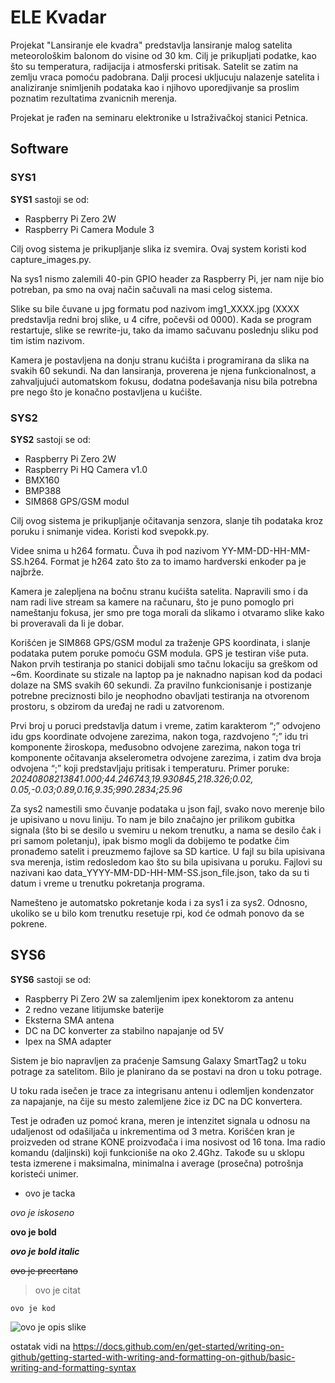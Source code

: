 # ELE Kvadar
Projekat "Lansiranje ele kvadra" predstavlja lansiranje malog satelita meteorološkim balonom do visine od 30 km. Cilj je prikupljati podatke, kao što su temperatura, radijacija i atmosferski pritisak. Satelit se zatim na zemlju vraca pomoću padobrana. Dalji procesi ukljucuju nalazenje satelita i analiziranje snimljenih podataka kao i njihovo uporedjivanje sa proslim poznatim rezultatima zvanicnih merenja.

Projekat je rađen na seminaru elektronike u Istraživačkoj stanici Petnica.

## Software

### SYS1

**SYS1** sastoji se od: 
* Raspberry Pi Zero 2W
* Raspberry Pi Camera Module 3

Cilj ovog sistema je prikupljanje slika iz svemira. Ovaj system koristi kod capture_images.py.

Na sys1 nismo zalemili 40-pin GPIO header za Raspberry Pi, jer nam nije bio potreban, pa smo na ovaj način sačuvali na masi celog sistema.

Slike su bile čuvane u jpg formatu pod nazivom img1_XXXX.jpg (XXXX predstavlja redni broj slike, u 4 cifre, počevši od 0000).  Kada se program restartuje, slike se rewrite-ju, tako da imamo sačuvanu poslednju sliku pod tim istim nazivom.

Kamera je postavljena na donju stranu kućišta i programirana da slika na svakih 60 sekundi. Na dan lansiranja, proverena je njena funkcionalnost, a zahvaljujući automatskom fokusu, dodatna podešavanja nisu bila potrebna pre nego što je konačno postavljena u kućište.

### SYS2

**SYS2** sastoji se od: 
* Raspberry Pi Zero 2W
* Raspberry Pi HQ Camera v1.0
* BMX160
* BMP388
* SIM868 GPS/GSM modul

Cilj ovog sistema je prikupljanje očitavanja senzora, slanje tih podataka kroz poruku i snimanje videa. Koristi kod svepokk.py.

Videe snima u h264 formatu. Čuva ih pod nazivom YY-MM-DD-HH-MM-SS.h264. Format je h264 zato što za to imamo hardverski enkoder pa je najbrže.

Kamera je zalepljena na bočnu stranu kućišta satelita. Napravili smo i da nam radi live stream sa kamere na računaru, što je puno pomoglo pri nameštanju fokusa, jer smo pre toga morali da slikamo i otvaramo slike kako bi proveravali da li je dobar. 

Korišćen je SIM868 GPS/GSM modul za traženje GPS koordinata, i slanje podataka putem poruke pomoću GSM modula. GPS je testiran više puta. Nakon prvih testiranja po stanici dobijali smo tačnu lokaciju sa greškom od ~6m. Koordinate su stizale na laptop pa je naknadno napisan kod da podaci dolaze na SMS svakih 60 sekundi. Za pravilno funkcionisanje i postizanje potrebne preciznosti bilo je neophodno obavljati testiranja na otvorenom prostoru, s obzirom da uređaj ne radi u zatvorenom. 

Prvi broj u poruci predstavlja datum i vreme, zatim karakterom “;” odvojeno idu gps koordinate odvojene zarezima, nakon toga, razdvojeno “;” idu tri komponente žiroskopa, međusobno odvojene zarezima, nakon toga tri komponente očitavanja akselerometra odvojene zarezima, i zatim dva broja odvojena “;” koji predstavljaju pritisak i temperaturu. Primer poruke: *20240808213841.000;44.246743,19.930845,218.326;0.02, 0.05,-0.03;0.89,0.16,9.35;990.2834;25.96*

Za sys2 namestili smo čuvanje podataka u json fajl, svako novo merenje bilo je upisivano u novu liniju. To nam je bilo značajno jer prilikom gubitka signala (što bi se desilo u svemiru u nekom trenutku, a nama se desilo čak i pri samom poletanju), ipak bismo mogli da dobijemo te podatke čim pronađemo satelit i preuzmemo fajlove sa SD kartice. U fajl su bila upisivana sva merenja, istim redosledom kao što su bila upisivana u poruku. Fajlovi su nazivani kao data_YYYY-MM-DD-HH-MM-SS.json_file.json, tako da su ti datum i vreme u trenutku pokretanja programa.

Namešteno je automatsko pokretanje koda i za sys1 i za sys2. Odnosno, ukoliko se u bilo kom trenutku resetuje rpi, kod će odmah ponovo da se pokrene. 

## SYS6

**SYS6** sastoji se od: 
*	Raspberry Pi Zero 2W sa zalemljenim ipex konektorom za antenu 
*	2 redno vezane litijumske baterije 
*	Eksterna SMA antena 
*	DC na DC konverter za stabilno napajanje od 5V 
*	Ipex na SMA adapter 

Sistem je bio napravljen za praćenje Samsung Galaxy SmartTag2 u toku potrage za satelitom. Bilo je planirano da se postavi na dron u toku potrage.

U toku rada isečen je trace za integrisanu antenu i odlemljen kondenzator za napajanje, na čije su mesto zalemljene žice iz DC na DC konvertera. 

Test je odrađen uz pomoć krana, meren je intenzitet signala u odnosu na udaljenost od odašiljača u inkrementima od 3 metra. Korišćen kran je proizveden od strane KONE proizvođača i ima nosivost od 16 tona. Ima radio komandu (daljinski) koji funkcioniše na oko 2.4Ghz. Takođe su u sklopu testa izmerene i maksimalna, minimalna i average (prosečna) potrošnja koristeći unimer.

* ovo je tacka
 
*ovo je iskoseno*

**ovo je bold**

***ovo je bold italic***

~~ovo je precrtano~~

>ovo je citat

``` ovo je kod ```

![ovo je opis slike](https://avatars.githubusercontent.com/u/91462628?v=4)


ostatak vidi na https://docs.github.com/en/get-started/writing-on-github/getting-started-with-writing-and-formatting-on-github/basic-writing-and-formatting-syntax
